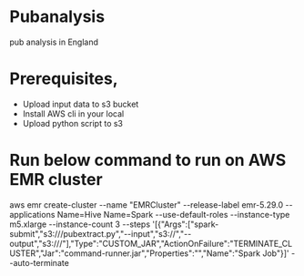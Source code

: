 # Pubanalysis
pub analysis in England 


# Prerequisites,
 - Upload  input data to s3 bucket
 - Install AWS cli in your local
 - Upload python script to s3
 

# Run below command to run on AWS EMR cluster


aws emr create-cluster --name "EMRCluster" --release-label emr-5.29.0 --applications Name=Hive Name=Spark --use-default-roles  --instance-type m5.xlarge --instance-count 3 --steps '[{"Args":["spark-submit","s3://<path>/pubextract.py","--input","s3://<inputpath>","--output","s3://<outputpath>/"],"Type":"CUSTOM_JAR","ActionOnFailure":"TERMINATE_CLUSTER","Jar":"command-runner.jar","Properties":"","Name":"Spark Job"}]'   --auto-terminate
